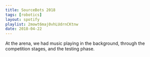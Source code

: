 ```yaml
---
title: SourceBots 2018
tags: [robotics]
layout: spotify
playlist: 2mowt6maj0vhLUdrnCKtnw
date: 2018-04-22
---
```


At the arena, we had music playing in the background, through the competition stages, and the testing phase.
